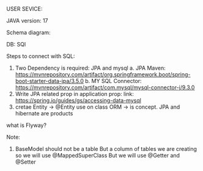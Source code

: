 USER SEVICE:

JAVA version: 17

Schema diagram:

DB: SQl

Steps to connect with SQL:

1. Two Dependency is required: JPA and mysql
   a. JPA Maven: https://mvnrepository.com/artifact/org.springframework.boot/spring-boot-starter-data-jpa/3.5.0
   b. MY SQL Connector: https://mvnrepository.com/artifact/com.mysql/mysql-connector-j/9.3.0
2. Write JPA related prop in application prop:
   link: https://spring.io/guides/gs/accessing-data-mysql
3. cretae Entity -> @Entity use on class
   ORM -> is concept.
   JPA and hibernate are products

what is Flyway?

Note:

1. BaseModel should not be a table But a column of tables we are creating so we will use @MappedSuperClass But we will use @Getter and @Setter
